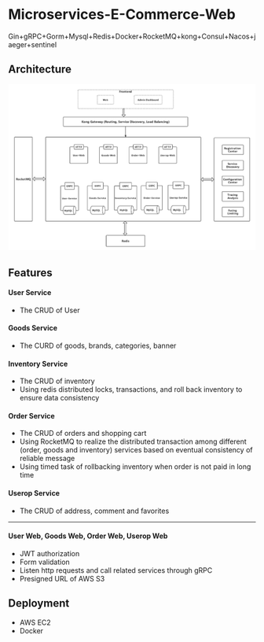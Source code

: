 # Microservices-E-Commerce-Web

Gin+gRPC+Gorm+Mysql+Redis+Docker+RocketMQ+kong+Consul+Nacos+jaeger+sentinel



## Architecture

![img](img/img.jpg)

## Features

#### User Service

- The CRUD of User

#### Goods Service

- The CURD of goods, brands, categories, banner

#### Inventory Service

- The CRUD of inventory
- Using redis distributed locks, transactions, and  roll back inventory to ensure data consistency

#### Order Service

- The CRUD of orders and shopping cart
- Using RocketMQ to realize the distributed transaction among different (order, goods and inventory) services based on eventual consistency of reliable message 
- Using timed task of rollbacking inventory when order is not paid in long time

#### Userop Service

- The CRUD of address, comment and favorites

------------------------------------------------------------------------------------------------------------------------------------------------------------------

#### User Web, Goods Web, Order Web, Userop Web

- JWT authorization
- Form validation
- Listen http requests and call related services through gRPC
- Presigned URL of AWS S3



## Deployment

- AWS EC2 
- Docker